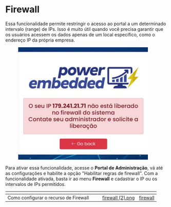 # Firewall

Essa funcionalidade permite restringir o acesso ao portal a um determinado intervalo (range) de IPs. Isso é muito útil quando você precisa garantir que os usuários acessem os dados apenas de um local específico, como o endereço IP da própria empresa.



<figure><img src="../.gitbook/assets/Captura de tela 2024-10-24 233556.png" alt=""><figcaption></figcaption></figure>

Para ativar essa funcionalidade, acesse o **Portal de Administração**, vá até as configurações e habilite a opção "Habilitar regras de firewall". Com a funcionalidade ativada, basta ir ao menu **Firewall** e cadastrar o IP ou os intervalos de IPs permitidos.



<table data-view="cards"><thead><tr><th></th><th></th><th></th><th data-hidden data-card-cover data-type="files"></th><th data-hidden data-card-target data-type="content-ref"></th></tr></thead><tbody><tr><td>Como configurar o recurso de Firewall</td><td></td><td></td><td><a href="../.gitbook/assets/firewall (2).png">firewall (2).png</a></td><td><a href="../portal-de-administracao/firewall/">firewall</a></td></tr></tbody></table>
